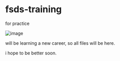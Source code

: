 # fsds-training
for practice



![image](https://th.bing.com/th?id=OIP.gHF-iZBh-2Vh5roxemg9BQHaEK&w=333&h=187&c=8&rs=1&qlt=90&o=6&pid=3.1&rm=2)

will be learning a new career, so all files will be here.

i hope to be better soon.
